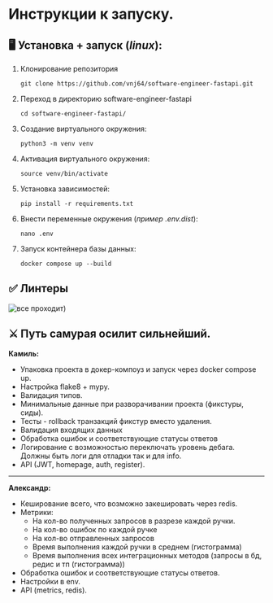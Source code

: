# Инструкции к запуску.

## 🖥 Установка + запуск (**_linux_**):

1. Клонирование репозитория

   ```git clone https://github.com/vnj64/software-engineer-fastapi.git```
2. Переход в директорию software-engineer-fastapi

   ```cd software-engineer-fastapi/```
3. Создание виртуального окружения:

    ```python3 -m venv venv```
4. Активация виртуального окружения:
    
    ```source venv/bin/activate```
5. Установка зависимостей:
    
    ```pip install -r requirements.txt```
6. Внести переменные окружения (_пример .env.dist_):

    ```nano .env```
8. Запуск контейнера базы данных:

    ```docker compose up --build```


## ✅ Линтеры
![все проходит)](/github-assets/photo_2024-01-15_21-11-50.jpg)

## ⚔️ Путь самурая осилит сильнейший.
**Камиль:**
- Упаковка проекта в докер-компоуз и запуск через docker compose up.
- Настройка flake8 + mypy.
- Валидация типов.
- Минимальные данные при разворачивании проекта (фикстуры, сиды).
- Тесты - rollback транзакций фикстур вместо удаления.
- Валидация входящих данных
- Обработка ошибок и соответствующие статусы ответов
- Логирование с возможностью переключать уровень дебага. Должны быть логи для отладки так и для info.
- API (JWT, homepage, auth, register).

------

**Александр:**
- Кеширование всего, что возможно закешировать через redis.
- Метрики: 
  - На кол-во полученных запросов в разрезе каждой ручки.
  - На кол-во ошибок по каждой ручке
  - На кол-во отправленных запросов
  - Время выполнения каждой ручки в среднем (гистограмма)
  - Время выполнения всех интеграционных методов (запросы в бд, редис и тп (гистограмма))
- Обработка ошибок и соответствующие статусы ответов.
- Настройки в env.
- API (metrics, redis).